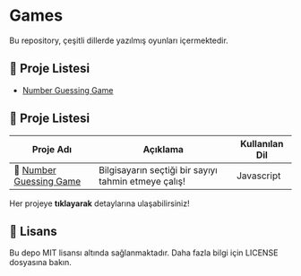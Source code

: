 # Games

Bu repository, çeşitli dillerde yazılmış oyunları içermektedir.

## 📌 Proje Listesi
- [Number Guessing Game](number-guessing-game/)

## 📌 Proje Listesi
| Proje Adı               | Açıklama                                | Kullanılan Dil       |
|--------------------------|-----------------------------------------|--------------------------------|
| 🔢 [Number Guessing Game](number-guessing-game/) | Bilgisayarın seçtiği bir sayıyı tahmin etmeye çalış! | Javascript |

Her projeye **tıklayarak** detaylarına ulaşabilirsiniz!

## 📜 Lisans
Bu depo MIT lisansı altında sağlanmaktadır. Daha fazla bilgi için LICENSE dosyasına bakın.
